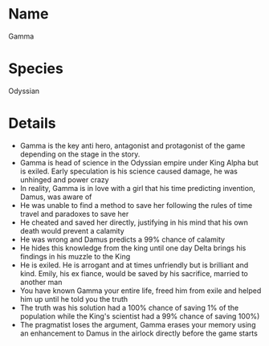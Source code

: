 # Name

Gamma

# Species

Odyssian

# Details

* Gamma is the key anti hero, antagonist and protagonist of the game depending on the stage in the story.
* Gamma is head of science in the Odyssian empire under King Alpha but is exiled. Early speculation is his science caused damage, he was unhinged and power crazy
* In reality, Gamma is in love with a girl that his time predicting invention, Damus, was aware of
* He was unable to find a method to save her following the rules of time travel and paradoxes to save her
* He cheated and saved her directly, justifying in his mind that his own death would prevent a calamity
* He was wrong and Damus predicts a 99% chance of calamity
* He hides this knowledge from the king until one day Delta brings his findings in his muzzle to the King
* He is exiled. He is arrogant and at times unfriendly but is brilliant and kind. Emily, his ex fiance, would be saved by his sacrifice, married to another man
* You have known Gamma your entire life, freed him from exile and helped him up until he told you the truth
* The truth was his solution had a 100% chance of saving 1% of the population while the King's scientist had a 99% chance of saving 100%)
* The pragmatist loses the argument, Gamma erases your memory using an enhancement to Damus in the airlock directly before the game starts

